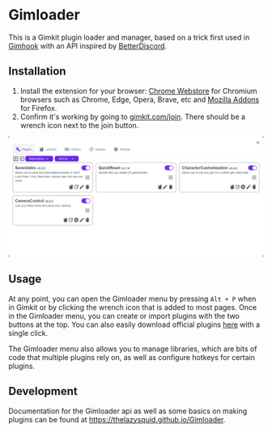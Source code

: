 # Gimloader

This is a Gimkit plugin loader and manager, based on a trick first used in [Gimhook](https://codeberg.org/gimhook/gimhook) with an API inspired by [BetterDiscord](https://docs.betterdiscord.app/api/).

## Installation

1. Install the extension for your browser: [Chrome Webstore](https://chromewebstore.google.com/detail/gimloader/ngbhofnofkggjbpkpnogcdfdgjkpmgka) for Chromium browsers such as Chrome, Edge, Opera, Brave, etc and [Mozilla Addons](https://addons.mozilla.org/en-US/firefox/addon/gimloader/) for Firefox.
2. Confirm it's working by going to [gimkit.com/join](https://www.gimkit.com/join). There should be a wrench icon next to the join button.

![UI Preview](/images/UIPreview.png)

## Usage

At any point, you can open the Gimloader menu by pressing `Alt + P` when in Gimkit or by clicking the wrench icon that is added to most pages. Once in the Gimloader menu, you can create or import plugins with the two buttons at the top. You can also easily download official plugins [here](https://thelazysquid.github.io/Gimloader/plugins) with a single click.

The Gimloader menu also allows you to manage libraries, which are bits of code that multiple plugins rely on, as well as configure hotkeys for certain plugins.

## Development

Documentation for the Gimloader api as well as some basics on making plugins can be found at https://thelazysquid.github.io/Gimloader.